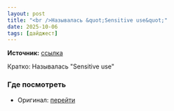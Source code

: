 ```yaml
---
layout: post
title: "<br />Называлась &quot;Sensitive use&quot;"
date: 2025-10-06
tags: [дайджест]
---
```


**Источник:** [ссылка](https://t.me/videostox/191456)

Кратко: Называлась "Sensitive use"

### Где посмотреть
- Оригинал: [перейти]({link})
